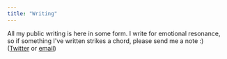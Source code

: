 ```yaml
---
title: "Writing"
---
```

All my public writing is here in some form. I write for emotional 
resonance, so if something I've written strikes a chord, please send me a note :) (<a href="https://twitter.com/@spencerc99">Twitter</a> or <a href="mailto:spencerc99@gmail.com">email</a>) 
